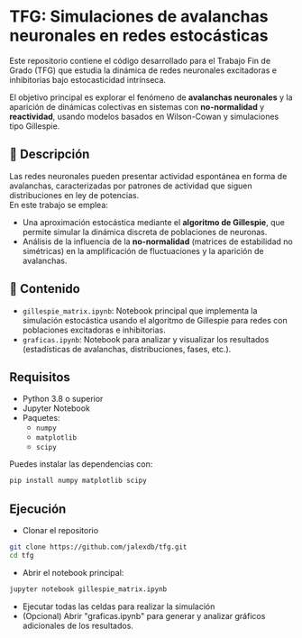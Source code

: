# TFG: Simulaciones de avalanchas neuronales en redes estocásticas

Este repositorio contiene el código desarrollado para el Trabajo Fin de Grado (TFG) que estudia la dinámica de redes neuronales excitadoras e inhibitorias bajo estocasticidad intrínseca.  

El objetivo principal es explorar el fenómeno de **avalanchas neuronales** y la aparición de dinámicas colectivas en sistemas con **no-normalidad** y **reactividad**, usando modelos basados en Wilson-Cowan y simulaciones tipo Gillespie.

## 📄 Descripción

Las redes neuronales pueden presentar actividad espontánea en forma de avalanchas, caracterizadas por patrones de actividad que siguen distribuciones en ley de potencias.  
En este trabajo se emplea:
- Una aproximación estocástica mediante el **algoritmo de Gillespie**, que permite simular la dinámica discreta de poblaciones de neuronas.
- Análisis de la influencia de la **no-normalidad** (matrices de estabilidad no simétricas) en la amplificación de fluctuaciones y la aparición de avalanchas.

## 📁 Contenido

- `gillespie_matrix.ipynb`: Notebook principal que implementa la simulación estocástica usando el algoritmo de Gillespie para redes con poblaciones excitadoras e inhibitorias.
- `graficas.ipynb`: Notebook para analizar y visualizar los resultados (estadísticas de avalanchas, distribuciones, fases, etc.).

## Requisitos

- Python 3.8 o superior
- Jupyter Notebook
- Paquetes:
  - `numpy`
  - `matplotlib`
  - `scipy`

Puedes instalar las dependencias con:

```bash
pip install numpy matplotlib scipy
```

## Ejecución
 - Clonar el repositorio
```bash
git clone https://github.com/jalexdb/tfg.git
cd tfg
```
 - Abrir el notebook principal:
```bash
jupyter notebook gillespie_matrix.ipynb
```
 - Ejecutar todas las celdas para realizar la simulación
 - (Opcional) Abrir "graficas.ipynb" para generar y analizar gráficos adicionales de los resultados.
